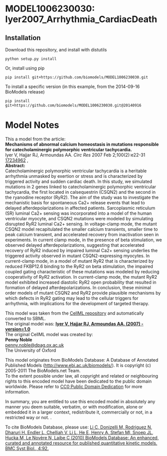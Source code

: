 # MODEL1006230030: Iyer2007_Arrhythmia_CardiacDeath

## Installation

Download this repository, and install with distutils

`python setup.py install`

Or, install using pip

`pip install git+https://github.com/biomodels/MODEL1006230030.git`

To install a specific version (in this example, from the 2014-09-16 BioModels release)

`pip install git+https://github.com/biomodels/MODEL1006230030.git@20140916`


# Model Notes


This a model from the article:  
**Mechanisms of abnormal calcium homeostasis in mutations responsible for catecholaminergic polymorphic ventricular tachycardia.**   
Iyer V, Hajjar RJ, Armoundas AA. _Circ Res_ 2007 Feb 2;100(2):e22-31
[17234962](http://www.ncbi.nlm.nih.gov/pubmed/17234962) ,  
**Abstract:**   
Catecholaminergic polymorphic ventricular tachycardia is a heritable
arrhythmia unmasked by exertion or stress and is characterized by triggered
activity and sudden cardiac death. In this study, we simulated mutations in 2
genes linked to catecholaminergic polymorphic ventricular tachycardia, the
first located in calsequestrin (CSQN2) and the second in the ryanodine
receptor (RyR2). The aim of the study was to investigate the mechanistic basis
for spontaneous Ca2+ release events that lead to delayed afterdepolarizations
in affected patients. Sarcoplasmic reticulum (SR) luminal Ca2+ sensing was
incorporated into a model of the human ventricular myocyte, and CSQN2
mutations were modeled by simulating disrupted RyR2 luminal Ca2+ sensing. In
voltage-clamp mode, the mutant CSQN2 model recapitulated the smaller calcium
transients, smaller time to peak calcium transient, and accelerated recovery
from inactivation seen in experiments. In current clamp mode, in the presence
of beta stimulation, we observed delayed afterdepolarizations, suggesting that
accelerated recovery of RyR2 induced by impaired luminal Ca2+ sensing
underlies the triggered activity observed in mutant CSQN2-expressing myocytes.
In current-clamp mode, in a model of mutant RyR2 that is characterized by
reduced FKBP12.6 binding to the RyR2 on beta stimulation, the impaired coupled
gating characteristic of these mutations was modeled by reducing cooperativity
of RyR2 activation. In current-clamp mode, the mutant RyR2 model exhibited
increased diastolic RyR2 open probability that resulted in formation of
delayed afterdepolarizations. In conclusion, these minimal order models of
mutant CSQN2 and RyR2 provide plausible mechanisms by which defects in RyR2
gating may lead to the cellular triggers for arrhythmia, with implications for
the development of targeted therapy.

This model was taken from the [CellML
repository](http://www.cellml.org/models) and automatically converted to SBML.  
The original model was: [ **Iyer V, Hajjar RJ, Armoundas AA. (2007) -
version=1.0**
](http://models.cellml.org/exposure/5080f254cc69db6df176020936732567)  
The original CellML model was created by:  
**Penny Noble**   
penny.noble@dpag.ox.ac.uk  
The University of Oxford  

This model originates from BioModels Database: A Database of Annotated
Published Models (http://www.ebi.ac.uk/biomodels/). It is copyright (c)
2005-2011 The BioModels.net Team.  
To the extent possible under law, all copyright and related or neighbouring
rights to this encoded model have been dedicated to the public domain
worldwide. Please refer to [CC0 Public Domain
Dedication](http://creativecommons.org/publicdomain/zero/1.0/) for more
information.

In summary, you are entitled to use this encoded model in absolutely any
manner you deem suitable, verbatim, or with modification, alone or embedded it
in a larger context, redistribute it, commercially or not, in a restricted way
or not. .  
  
To cite BioModels Database, please use: [Li C, Donizelli M, Rodriguez N,
Dharuri H, Endler L, Chelliah V, Li L, He E, Henry A, Stefan MI, Snoep JL,
Hucka M, Le Novère N, Laibe C (2010) BioModels Database: An enhanced, curated
and annotated resource for published quantitative kinetic models. BMC Syst
Biol., 4:92.](http://www.ncbi.nlm.nih.gov/pubmed/20587024)


